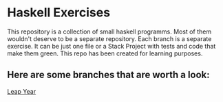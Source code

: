 # Haskell Exercises

This repository is a collection of small haskell programms. Most of them wouldn't deserve to be a separate repository. Each branch is a separate exercise. It can be just one file or a Stack Project with tests and code that make them green. This repo has been created for learning purposes.

## Here are some branches that are worth a look:

[Leap Year](https://github.com/HeeL/haskell-exercises/tree/leap-year)
